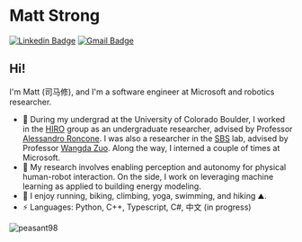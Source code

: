 # Matt Strong

[![Linkedin Badge](https://img.shields.io/badge/-matthewhstrong-blue?style=flat-square&logo=Linkedin&logoColor=white&link=https://www.linkedin.com/in/matthewhstrong/)](https://www.linkedin.com/in/matthewhstrong/)
[![Gmail Badge](https://img.shields.io/badge/-matthew.h.strong@gmail.com-c14438?style=flat-square&logo=Gmail&logoColor=white&link=mailto:matthew.h.strong@gmail.com)](mailto:matthew.h.strong@gmail.com)

## Hi!

I'm Matt (司马修), and I'm a software engineer at Microsoft and robotics researcher.

- :robot: During my undergrad at the University of Colorado Boulder, I worked in the [HIRO](https://hiro-group.ronc.one) group as an undergraduate researcher, advised by Professor [Alessandro Roncone](https://alessandro.ronc.one/). I was also a researcher in the [SBS](https://www.colorado.edu/lab/sbs) lab, advised by Professor [Wangda Zuo](https://www.colorado.edu/ceae/wangda-zuo). Along the way, I interned a couple of times at Microsoft.
- 🌱 My research involves enabling perception and autonomy for physical human-robot interaction. On the side, I work on leveraging machine learning as applied to building energy modeling.
- :runner: I enjoy running, biking, climbing, yoga, swimming, and hiking :mountain:.
-  ⚡ Languages: Python, C++, Typescript, C#, 中文 (in progress)

<p align="left"> <img src="https://komarev.com/ghpvc/?username=peasant98&label=Profile%20views&color=0e75b6&style=classic" alt="peasant98" /> </p>
